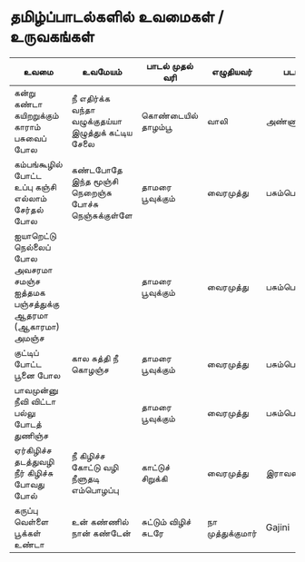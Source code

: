 # தமிழ்ப்பாடல்களில் உவமைகள் / உருவகங்கள் 

| உவமை | உவமேயம் | பாடல் முதல் வரி | எழுதியவர் | படம் | சுட்டிகள் |
| --- | --- | --- | --- | --- | --- |
| கன்று கண்டா கயிறறுக்கும் காராம் பசுவைப் போல | நீ எதிர்க்க வந்தா வழுக்குதய்யா இழுத்துக் கட்டிய சேலை | கொண்டையில் தாழம்பூ | வாலி | அண்ணாமலை | |
| கம்பங்கூழில் போட்ட உப்பு கஞ்சி எல்லாம் சேர்தல் போல | கண்டபோதே இந்த மூஞ்சி நெறைஞ்சு போச்சு நெஞ்சுக்குள்ளே | தாமரை பூவுக்கும் | வைரமுத்து | பசும்பொன் | |
| ஐயாறெட்டு நெல்லைப் போல அவசரமா சமஞ்ச ஐத்தமக பஞ்சத்துக்கு ஆதரமா (ஆகாரமா) அமஞ்ச |  | தாமரை பூவுக்கும் | வைரமுத்து | பசும்பொன் | |
| குட்டிப் போட்ட பூனை போல | கால சுத்தி நீ கொழஞ்ச | தாமரை பூவுக்கும் | வைரமுத்து | பசும்பொன் | |
| பாவமுன்னு நீவி விட்டா பல்லு போடத் துணிஞ்ச | | தாமரை பூவுக்கும் | வைரமுத்து | பசும்பொன் | |
| ஏர்கிழிச்ச தடத்துவழி நீர் கிழிச்சு போவது போல் | நீ கிழிச்ச கோட்டு வழி நீளுதடி எம்பொழப்பு | காட்டுச் சிறுக்கி | வைரமுத்து | இராவணன் | |
| கருப்பு வெள்ளை பூக்கள் உண்டா | உன் கண்ணில் நான் கண்டேன் | சுட்டும் விழிச் சுடரே | நா முத்துக்குமார் | Gajini | |
